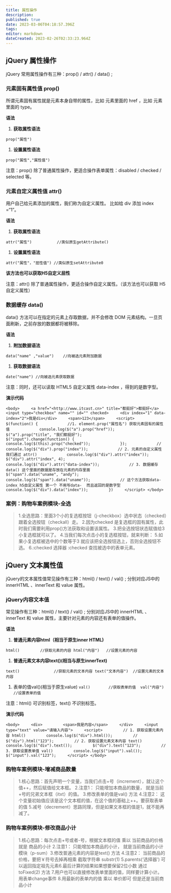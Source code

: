 ```yaml
---
title: 属性操作
description: 
published: true
date: 2023-03-06T04:18:57.396Z
tags: 
editor: markdown
dateCreated: 2023-02-26T02:33:23.964Z
---
```


## jQuery 属性操作

jQuery 常用属性操作有三种：prop() / attr() / data() ;

### 元素固有属性值 prop()

所谓元素固有属性就是元素本身自带的属性，比如 元素里面的 href ，比如  元素里面的 type。

**语法**

1. **获取属性语法**

`prop("属性")`

1. **设置属性语法**

`prop("属性","属性值")`

注意：prop() 除了普通属性操作，更适合操作表单属性：disabled / checked / selected 等。

### 元素自定义属性值 attr()

用户自己给元素添加的属性，我们称为自定义属性。 比如给 div 添加 index =“1”。

**语法**

1. **获取属性语法**

`attr("属性")           //类似原生getAttribute()`

1. **设置属性语法**

`attr("属性"，"屈性值") //类似原生setAttribute0`

**该方法也可以获取H5自定义屈性**

注意：attr() 除了普通属性操作，更适合操作自定义属性。（该方法也可以获取 H5 自定义属性）

### 数据缓存 data()

data() 方法可以在指定的元素上存取数据，并不会修改 DOM 元素结构。一旦页面刷新，之前存放的数据都将被移除。

**语法**

1. **附加数据语法**

`data("name" ,"value")    //向被选元素附加数据`

1. **获取数据语法**

`date("name") //向被选元素获取数据`

注意：同时，还可以读取 HTML5 自定义属性 data-index ，得到的是数字型。

**演示代码**

`<body>     <a href="<http://www.itcast.cn>" title="都挺好">都挺好</a>     <input type="checkbox" name="" id="" checked>     <div index="1" data-index="2">我是div</div>     <span>123</span>     <script>         $(function() {             //1. element.prop("属性名") 获取元素固有的属性值             console.log($("a").prop("href"));             $("a").prop("title", "我们都挺好");             $("input").change(function() {                 console.log($(this).prop("checked"));             });             // console.log($("div").prop("index"));             // 2. 元素的自定义属性 我们通过 attr()             console.log($("div").attr("index"));             $("div").attr("index", 4);             console.log($("div").attr("data-index"));             // 3. 数据缓存 data() 这个里面的数据是存放在元素的内存里面             $("span").data("uname", "andy");             console.log($("span").data("uname"));             // 这个方法获取data-index h5自定义属性 第一个 不用写data-  而且返回的是数字型             console.log($("div").data("index"));         })     </script> </body>`

### 案例：购物车案例模块-全选

> 1.全选思路：里面3个小的复选框按钮（j-checkbox）选中状态（checked）跟着全选按钮（checkall）走。 2.因为checked 是复选框的固有属性，此时我们需要利用prop()方法获取和设置该属性。 3.把全选按钮状态赋值给3小复选框就可以了。 4.当我们每次点击小的复选框按钮，就来判断： 5.如果小复选框被选中的个数等于3 就应该把全选按钮选上，否则全选按钮不选。 6.:checked 选择器 :checked 查找被选中的表单元素。

## jQuery 文本属性值

jQuery的文本属性值常见操作有三种：html() / text() / val() ; 分别对应JS中的 innerHTML 、innerText 和 value 属性。

### jQuery内容文本值

常见操作有三种：html() / text() / val() ; 分别对应JS中的 innerHTML 、innerText 和 value 属性，主要针对元素的内容还有表单的值操作。

**语法**

1. **普通元素内容html（相当于原生inner HTML)**

`html()         //获取元素的内容 html("内容")   //设置元素的内容`

1. **普通元素文本内容text()(相当与原生innerText)**

`text()               //获取元素的文本内容 text("文本内容")  //设置元素的文本内容`

1. 表单的值val()(相当于原生value)
    `val()        //获取表单的值  val("内容")  //设置表单的值`

注意：html() 可识别标签，text() 不识别标签。

**演示代码**

`<body>     <div>         <span>我是内容</span>     </div>     <input type="text" value="请输入内容">     <script>         // 1. 获取设置元素内容 html()         console.log($("div").html());         // $("div").html("123");         // 2. 获取设置元素文本内容 text()         console.log($("div").text());         $("div").text("123");         // 3. 获取设置表单值 val()         console.log($("input").val());         $("input").val("123");     </script> </body>`

### 购物车案例模块-增减商品数量

> 1.核心思路：首先声明一个变量，当我们点击+号（increment），就让这个值++，然后赋值给文本框。 2.注意1： 只能增加本商品的数量， 就是当前+号的兄弟文本框（itxt）的值。 3.修改表单的值是val() 方法 4.注意2： 这个变量初始值应该是这个文本框的值，在这个值的基础上++。要获取表单的值 5.减号（decrement）思路同理，但是如果文本框的值是1，就不能再减了。

### 购物车案例模块-修改商品小计

> 1.核心思路：每次点击+号或者-号，根据文本框的值 乘以 当前商品的价格 就是 商品的小计 2.注意1： 只能增加本商品的小计， 就是当前商品的小计模块（p-sum）3.修改普通元素的内容是text() 方法 4.注意2： 当前商品的价格，要把￥符号去掉再相乘 截取字符串 substr(1) 5.parents(‘选择器’) 可以返回指定祖先元素6.最后计算的结果如果想要保留2位小数 通过 toFixed(2) 方法 7.用户也可以直接修改表单里面的值，同样要计算小计。 用表单change事件 8.用最新的表单内的值 乘以 单价即可 但是还是当前商品小计